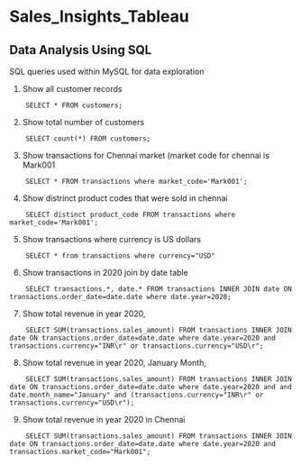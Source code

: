 # Sales_Insights_Tableau

## Data Analysis Using SQL

SQL queries used within MySQL for data exploration

1. Show all customer records
```
    SELECT * FROM customers;
```
2. Show total number of customers
```
    SELECT count(*) FROM customers;
```
3. Show transactions for Chennai market (market code for chennai is Mark001
```
    SELECT * FROM transactions where market_code='Mark001';
```
4. Show distrinct product codes that were sold in chennai
```
    SELECT distinct product_code FROM transactions where market_code='Mark001';
```
5. Show transactions where currency is US dollars
```
    SELECT * from transactions where currency="USD"
```
6. Show transactions in 2020 join by date table
```
    SELECT transactions.*, date.* FROM transactions INNER JOIN date ON transactions.order_date=date.date where date.year=2020;
```
7. Show total revenue in year 2020,
```
    SELECT SUM(transactions.sales_amount) FROM transactions INNER JOIN date ON transactions.order_date=date.date where date.year=2020 and       transactions.currency="INR\r" or transactions.currency="USD\r";
```
8. Show total revenue in year 2020, January Month,
```
    SELECT SUM(transactions.sales_amount) FROM transactions INNER JOIN date ON transactions.order_date=date.date where date.year=2020 and and   date.month_name="January" and (transactions.currency="INR\r" or transactions.currency="USD\r");
```
9. Show total revenue in year 2020 in Chennai
```
    SELECT SUM(transactions.sales_amount) FROM transactions INNER JOIN date ON transactions.order_date=date.date where date.year=2020 and transactions.market_code="Mark001";
```
